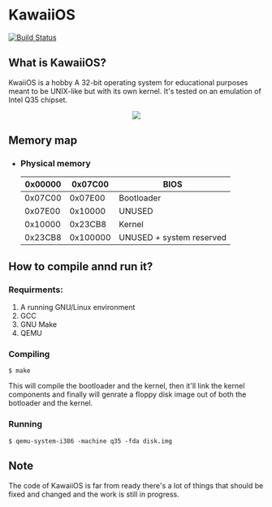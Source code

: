 # KawaiiOS 
[![Build Status](https://travis-ci.com/nemoload/KawaiiOS.svg?branch=master)](https://travis-ci.com/nemoload/KawaiiOS)
## What is KawaiiOS?
KwaiiOS is a hobby A 32-bit operating system for educational purposes meant to be UNIX-like but with its own kernel. It's tested on an emulation of Intel Q35 chipset.

<p align="center">
<img src="https://raw.githubusercontent.com/nemoload/KawaiiOS/master/screenshots/screenshot1.png">
</p>

## Memory map
* ### Physical memory
    | 0x00000 	| 0x07C00  	| BIOS                   	|
    |---------	|----------	|------------------------	|
    | 0x07C00 	| 0x07E00  	| Bootloader             	|
    | 0x07E00 	| 0x10000  	| UNUSED                 	|
    | 0x10000 	| 0x23CB8  	| Kernel                 	|
    | 0x23CB8 	| 0x100000 	| UNUSED + system reserved 	|

## How to compile annd run it?
### Requirments:
1. A running GNU/Linux environment
2. GCC
3. GNU Make
4. QEMU

### Compiling
`$ make`

This will compile the bootloader and the kernel, then it'll link the kernel components and finally will genrate a floppy disk image out of both the botloader and the kernel.
### Running
`$ qemu-system-i386 -machine q35 -fda disk.img`
## Note
The code of KawaiiOS is far from ready there's a lot of things that should be fixed and changed and the work is still in progress.
